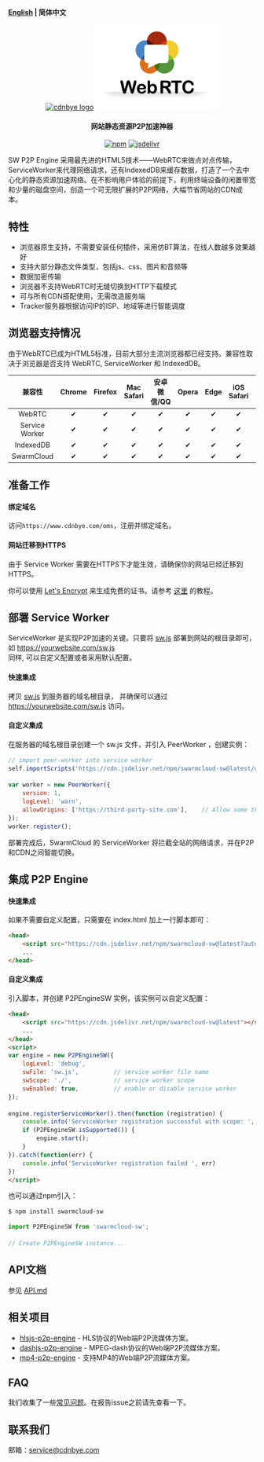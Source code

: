 **[English](README.md) | 简体中文**

<p align="center">
<a href="" target="_blank" rel="noopener noreferrer"><img width="250" src="https://cdnbye.oss-cn-beijing.aliyuncs.com/pic/cdnbye.png" alt="cdnbye logo"></a>
<a href="" target="_blank" rel="noopener noreferrer"><img width="250" src="./image/webrtc.png" alt="webrtc logo"></a>
</p>
<h4 align="center">网站静态资源P2P加速神器</h4>
<p align="center">
  <a href="https://www.npmjs.com/package/swarmcloud-sw"><img src="https://img.shields.io/npm/v/swarmcloud-sw.svg?style=flat" alt="npm"></a>
  <a href="https://www.jsdelivr.com/package/npm/swarmcloud-sw"><img src="https://data.jsdelivr.com/v1/package/npm/swarmcloud-sw/badge" alt="jsdelivr"></a>
</p>

SW P2P Engine 采用最先进的HTML5技术——WebRTC来做点对点传输，ServiceWorker来代理网络请求，还有IndexedDB来缓存数据，打造了一个去中心化的静态资源加速网络。在不影响用户体验的前提下，利用终端设备的闲置带宽和少量的磁盘空间，创造一个可无限扩展的P2P网络，大幅节省网站的CDN成本。

## 特性
- 浏览器原生支持，不需要安装任何插件，采用仿BT算法，在线人数越多效果越好
- 支持大部分静态文件类型，包括js、css、图片和音频等
- 数据加密传输
- 浏览器不支持WebRTC时无缝切换到HTTP下载模式
- 可与所有CDN搭配使用，无需改造服务端
- Tracker服务器根据访问IP的ISP、地域等进行智能调度

## 浏览器支持情况
由于WebRTC已成为HTML5标准，目前大部分主流浏览器都已经支持。兼容性取决于浏览器是否支持 WebRTC, ServiceWorker 和 IndexedDB。

 兼容性|Chrome | Firefox | Mac Safari| 安卓微信/QQ | Opera | Edge | iOS Safari | IE |  
:-: | :-: | :-: | :-: | :-: | :-: | :-:| :-:| :-:
WebRTC | ✔ | ✔ | ✔ | ✔ | ✔ | ✔ | ✔ | ❌ |
Service Worker | ✔ | ✔ | ✔ | ✔ | ✔ | ✔ | ✔ | ❌ |
IndexedDB | ✔ | ✔ | ✔ | ✔ | ✔ | ✔ | ✔ | ❌ |
SwarmCloud | ✔ | ✔ | ✔ | ✔ | ✔ | ✔ | ✔ | ❌ |

## 准备工作

#### 绑定域名
访问`https://www.cdnbye.com/oms`，注册并绑定域名。

#### 网站迁移到HTTPS
由于 Service Worker 需要在HTTPS下才能生效，请确保你的网站已经迁移到HTTPS。

你可以使用 [Let's Encrypt](https://letsencrypt.org/) 来生成免费的证书。请参考 [这里](https://letsencrypt.org/getting-started/) 的教程。

## 部署 Service Worker
ServiceWorker 是实现P2P加速的关键。只要将 [sw.js](./dist/sw.js) 部署到网站的根目录即可，如 https://yourwebsite.com/sw.js
<br>
同样, 可以自定义配置或者采用默认配置。

#### 快速集成
拷贝 [sw.js](./dist/) 到服务器的域名根目录， 并确保可以通过 https://yourwebsite.com/sw.js 访问。

#### 自定义集成
在服务器的域名根目录创建一个 sw.js 文件，并引入 PeerWorker ，创建实例：
```javascript
// import peer-worker into service worker
self.importScripts('https://cdn.jsdelivr.net/npm/swarmcloud-sw@latest/dist/peer-worker.min.js');

var worker = new PeerWorker({
    version: 1,
    logLevel: 'warn',
    allowOrigins: ['https://third-party-site.com'],    // Allow some third party origins to request from p2p
});
worker.register();
```
部署完成后，SwarmCloud 的 ServiceWorker 将拦截全站的网络请求，并在P2P和CDN之间智能切换。

## 集成 P2P Engine 

#### 快速集成
如果不需要自定义配置，只需要在 index.html 加上一行脚本即可：
```html
<head>
    <script src="https://cdn.jsdelivr.net/npm/swarmcloud-sw@latest?auto=true"></script>
    ...
</head>
```

#### 自定义集成
引入脚本，并创建 P2PEngineSW 实例，该实例可以自定义配置：
```html
<head>
    <script src="https://cdn.jsdelivr.net/npm/swarmcloud-sw@latest"></script>
    ...
</head>
<script>
var engine = new P2PEngineSW({
    logLevel: 'debug',
    swFile: 'sw.js',          // service worker file name
    swScope: './',            // service worker scope
    swEnabled: true,          // enable or disable service worker
});

engine.registerServiceWorker().then(function (registration) {
    console.info('ServiceWorker registration successful with scope: ', registration.scope);
    if (P2PEngineSW.isSupported()) {
        engine.start();
    }
}).catch(function(err) {
    console.info('ServiceWorker registration failed ', err)
})
</script>
```
也可以通过npm引入：
```bash
$ npm install swarmcloud-sw
```
```javascript
import P2PEngineSW from 'swarmcloud-sw';

// Create P2PEngineSW instance...
```

## API文档
参见 [API.md](https://www.cdnbye.com/cn/views/sw/API.html)

## 相关项目
- [hlsjs-p2p-engine](https://gitee.com/cdnbye/hlsjs-p2p-engine) - HLS协议的Web端P2P流媒体方案。
- [dashjs-p2p-engine](https://github.com/cdnbye/dashjs-p2p-engine) - MPEG-dash协议的Web端P2P流媒体方案。
- [mp4-p2p-engine](https://github.com/cdnbye/mp4-p2p-engine) - 支持MP4的Web端P2P流媒体方案。

## FAQ
我们收集了一些[常见问题](https://www.cdnbye.com/cn/views/FAQ.html)。在报告issue之前请先查看一下。

## 联系我们
邮箱：service@cdnbye.com
